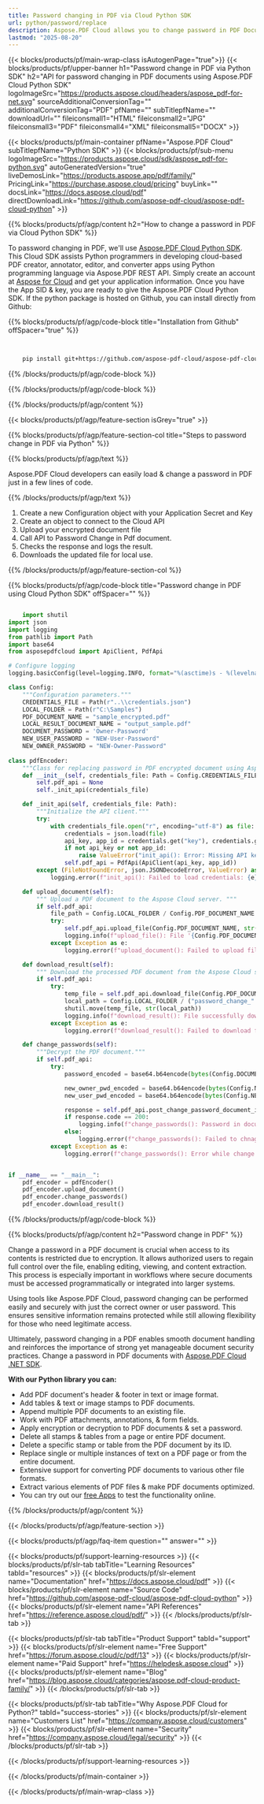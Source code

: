 ```yaml
---
title: Password changing in PDF via Cloud Python SDK 
url: python/password/replace
description: Aspose.PDF Cloud allows you to change password in PDF Document. Check the Python source code to change password in PDF file.
lastmod: "2025-08-20"
---
```


{{< blocks/products/pf/main-wrap-class isAutogenPage="true">}}
{{< blocks/products/pf/upper-banner h1="Password change in PDF via Python SDK" h2="API for password changing in PDF documents using Aspose.PDF Cloud Python SDK" logoImageSrc="https://products.aspose.cloud/headers/aspose_pdf-for-net.svg" sourceAdditionalConversionTag="" additionalConversionTag="PDF" pfName="" subTitlepfName="" downloadUrl="" fileiconsmall1="HTML" fileiconsmall2="JPG" fileiconsmall3="PDF" fileiconsmall4="XML" fileiconsmall5="DOCX" >}}

{{< blocks/products/pf/main-container pfName="Aspose.PDF Cloud" subTitlepfName="Python SDK" >}}
{{< blocks/products/pf/sub-menu logoImageSrc="https://products.aspose.cloud/sdk/aspose_pdf-for-python.svg"
autoGeneratedVersion="true"
liveDemosLink="https://products.aspose.app/pdf/family/" PricingLink="https://purchase.aspose.cloud/pricing" buyLink="" docsLink="https://docs.aspose.cloud/pdf"  directDownloadLink="https://github.com/aspose-pdf-cloud/aspose-pdf-cloud-python" >}}

{{% blocks/products/pf/agp/content h2="How to change a password in PDF via Cloud Python SDK" %}}

 To password changing in PDF, we'll use [Aspose.PDF Cloud Python SDK](https://products.aspose.cloud/pdf/python/).
This Cloud SDK assists Python programmers in developing cloud-based PDF creator, annotator, editor, and converter apps using Python programming language via Aspose.PDF REST API. Simply create an account at [Aspose for Cloud](https://dashboard.aspose.cloud/#/apps) and get your application information. Once you have the App SID & key, you are ready to give the Aspose.PDF Cloud Python SDK. If the python package is hosted on Github, you can install directly from Github:

{{% blocks/products/pf/agp/code-block title="Installation from Github" offSpacer="true" %}}

```bash

     
    pip install git+https://github.com/aspose-pdf-cloud/aspose-pdf-cloud-python.git


```

{{% /blocks/products/pf/agp/code-block %}}

{{% /blocks/products/pf/agp/code-block %}}

{{% /blocks/products/pf/agp/content %}}

{{< blocks/products/pf/agp/feature-section isGrey="true" >}}

{{% blocks/products/pf/agp/feature-section-col title="Steps to password change in PDF via Python" %}}

{{% blocks/products/pf/agp/text %}}

Aspose.PDF Cloud developers can easily load & change a password in PDF just in a few lines of code.

{{% /blocks/products/pf/agp/text %}}

1. Create a new Configuration object with your Application Secret and Key
1. Create an object to connect to the Cloud API
1. Upload your encrypted document file
1. Call API to Password Change in Pdf document.
1. Checks the response and logs the result.
1. Downloads the updated file for local use.

{{% /blocks/products/pf/agp/feature-section-col %}}

{{% blocks/products/pf/agp/code-block title="Password change in PDF using Cloud Python SDK" offSpacer="" %}}

```python

    import shutil
import json
import logging
from pathlib import Path
import base64
from asposepdfcloud import ApiClient, PdfApi

# Configure logging
logging.basicConfig(level=logging.INFO, format="%(asctime)s - %(levelname)s - %(message)s")

class Config:
    """Configuration parameters."""
    CREDENTIALS_FILE = Path(r"..\\credentials.json")
    LOCAL_FOLDER = Path(r"C:\Samples")
    PDF_DOCUMENT_NAME = "sample_encrypted.pdf"
    LOCAL_RESULT_DOCUMENT_NAME = "output_sample.pdf"
    DOCUMENT_PASSWORD = 'Owner-Password'
    NEW_USER_PASSWORD = "NEW-User-Password"
    NEW_OWNER_PASSWORD = "NEW-Owner-Password"
    
class pdfEncoder:
    """Class for replacing password in PDF encrypted document using Aspose PDF Cloud API."""
    def __init__(self, credentials_file: Path = Config.CREDENTIALS_FILE):
        self.pdf_api = None
        self._init_api(credentials_file)

    def _init_api(self, credentials_file: Path):
        """Initialize the API client."""
        try:
            with credentials_file.open("r", encoding="utf-8") as file:
                credentials = json.load(file)
                api_key, app_id = credentials.get("key"), credentials.get("id")
                if not api_key or not app_id:
                    raise ValueError("init_api(): Error: Missing API keys in the credentials file.")
                self.pdf_api = PdfApi(ApiClient(api_key, app_id))
        except (FileNotFoundError, json.JSONDecodeError, ValueError) as e:
            logging.error(f"init_api(): Failed to load credentials: {e}")

    def upload_document(self):
        """ Upload a PDF document to the Aspose Cloud server. """
        if self.pdf_api:
            file_path = Config.LOCAL_FOLDER / Config.PDF_DOCUMENT_NAME
            try:
                self.pdf_api.upload_file(Config.PDF_DOCUMENT_NAME, str(file_path))
                logging.info(f"upload_file(): File '{Config.PDF_DOCUMENT_NAME}' uploaded successfully.")
            except Exception as e:
                logging.error(f"upload_document(): Failed to upload file: {e}")

    def download_result(self):
        """ Download the processed PDF document from the Aspose Cloud server. """
        if self.pdf_api:
            try:
                temp_file = self.pdf_api.download_file(Config.PDF_DOCUMENT_NAME)
                local_path = Config.LOCAL_FOLDER / ("password_change_" + Config.LOCAL_RESULT_DOCUMENT_NAME)
                shutil.move(temp_file, str(local_path))
                logging.info(f"download_result(): File successfully downloaded: {local_path}")
            except Exception as e:
                logging.error(f"download_result(): Failed to download file: {e}")

    def change_passwords(self):
        """Decrypt the PDF document."""
        if self.pdf_api:
            try:
                password_encoded = base64.b64encode(bytes(Config.DOCUMENT_PASSWORD, encoding='utf-8'))

                new_owner_pwd_encoded = base64.b64encode(bytes(Config.NEW_OWNER_PASSWORD, encoding='utf-8'))
                new_user_pwd_encoded = base64.b64encode(bytes(Config.NEW_USER_PASSWORD, encoding='utf-8'))

                response = self.pdf_api.post_change_password_document_in_storage(Config.PDF_DOCUMENT_NAME, password_encoded, new_user_pwd_encoded, new_owner_pwd_encoded)
                if response.code == 200:
                    logging.info(f"change_passwords(): Password in document #{Config.PDF_DOCUMENT_NAME} successfully modified.")
                else:
                    logging.error(f"change_passwords(): Failed to chnage passowd in document #{Config.PDF_DOCUMENT_NAME}. Response code: {response.code}")
            except Exception as e:
                logging.error(f"change_passwords(): Error while change passwords in document: {e}")


if __name__ == "__main__":
    pdf_encoder = pdfEncoder()
    pdf_encoder.upload_document()
    pdf_encoder.change_passwords()
    pdf_encoder.download_result()

```

{{% /blocks/products/pf/agp/code-block %}}

{{% blocks/products/pf/agp/content h2="Password change in PDF" %}}

Change a password in a PDF document is crucial when access to its contents is restricted due to encryption. It allows authorized users to regain full control over the file, enabling editing, viewing, and content extraction. This process is especially important in workflows where secure documents must be accessed programmatically or integrated into larger systems.

Using tools like Aspose.PDF Cloud, password changing can be performed easily and securely with just the correct owner or user password. This ensures sensitive information remains protected while still allowing flexibility for those who need legitimate access.

Ultimately, password changing in a PDF enables smooth document handling and reinforces the importance of strong yet manageable document security practices.
Change a password in PDF documents with [Aspose.PDF Cloud .NET SDK](https://products.aspose.cloud/pdf/python/).

**With our Python library you can:**

+ Add PDF document's header & footer in text or image format.
+ Add tables & text or image stamps to PDF documents.
+ Append multiple PDF documents to an existing file.
+ Work with PDF attachments, annotations, & form fields.
+ Apply encryption or decryption to PDF documents & set a password.
+ Delete all stamps & tables from a page or entire PDF document.
+ Delete a specific stamp or table from the PDF document by its ID.
+ Replace single or multiple instances of text on a PDF page or from the entire document.
+ Extensive support for converting PDF documents to various other file formats.
+ Extract various elements of PDF files & make PDF documents optimized.
+ You can try out our [free Apps](https://products.aspose.app/pdf/family/) to test the functionality online.

{{% /blocks/products/pf/agp/content %}}

{{< /blocks/products/pf/agp/feature-section >}}

{{< blocks/products/pf/agp/faq-item question="" answer="" >}}

{{< blocks/products/pf/support-learning-resources >}}
{{< blocks/products/pf/slr-tab tabTitle="Learning Resources" tabId="resources" >}}
{{< blocks/products/pf/slr-element name="Documentation" href="https://docs.aspose.cloud/pdf" >}}
{{< blocks/products/pf/slr-element name="Source Code" href="https://github.com/aspose-pdf-cloud/aspose-pdf-cloud-python" >}}
{{< blocks/products/pf/slr-element name="API References" href="https://reference.aspose.cloud/pdf/" >}}
{{< /blocks/products/pf/slr-tab >}}

{{< blocks/products/pf/slr-tab tabTitle="Product Support" tabId="support" >}}
{{< blocks/products/pf/slr-element name="Free Support" href="https://forum.aspose.cloud/c/pdf/13" >}}
{{< blocks/products/pf/slr-element name="Paid Support" href="https://helpdesk.aspose.cloud" >}}
{{< blocks/products/pf/slr-element name="Blog" href="https://blog.aspose.cloud/categories/aspose.pdf-cloud-product-family/" >}}
{{< /blocks/products/pf/slr-tab >}}

{{< blocks/products/pf/slr-tab tabTitle="Why Aspose.PDF Cloud for Python?" tabId="success-stories" >}}
{{< blocks/products/pf/slr-element name="Customers List" href="https://company.aspose.cloud/customers" >}}
{{< blocks/products/pf/slr-element name="Security" href="https://company.aspose.cloud/legal/security" >}}
{{< /blocks/products/pf/slr-tab >}}

{{< /blocks/products/pf/support-learning-resources >}}

{{< /blocks/products/pf/main-container >}}

{{< /blocks/products/pf/main-wrap-class >}}


